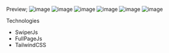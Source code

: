 Preview;
![image](https://github.com/bicakciberk/Clone-Projects/assets/120296952/51d86d28-c0d1-4711-8ab8-35e772f112db)
![image](https://github.com/bicakciberk/Clone-Projects/assets/120296952/4914c833-4efd-40dd-b10a-367fc3489fd6)
![image](https://github.com/bicakciberk/Clone-Projects/assets/120296952/31058325-00ce-48ed-8b48-bdced15af48d)
![image](https://github.com/bicakciberk/Clone-Projects/assets/120296952/c351aa12-bdfc-45ff-b751-053dc9f93360)
![image](https://github.com/bicakciberk/Clone-Projects/assets/120296952/14db4d9a-8a14-4f58-866e-3ebb41ba1a73)
![image](https://github.com/bicakciberk/Clone-Projects/assets/120296952/59ff6b14-46b3-4e57-8bc0-18fad741f15b)

Technologies
- SwiperJs
- FullPageJs
- TailwindCSS
